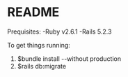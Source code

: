 # README

Prequisites:
-Ruby v2.6.1
-Rails 5.2.3

To get things running:
1) $bundle install --without production
2) $rails db:migrate

